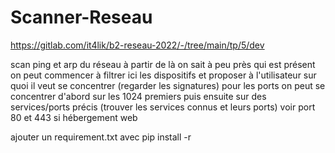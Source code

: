 # Scanner-Reseau  

https://gitlab.com/it4lik/b2-reseau-2022/-/tree/main/tp/5/dev

scan ping et arp du réseau
à partir de là on sait à peu près qui est présent
on peut commencer à filtrer ici les dispositifs et proposer à l'utilisateur sur quoi il veut se concentrer
(regarder les signatures)
pour les ports on peut se concentrer d'abord sur les 1024 premiers
puis ensuite sur des services/ports précis (trouver les services connus et leurs ports)
voir port 80 et 443 si hébergement web

ajouter un requirement.txt avec pip install -r